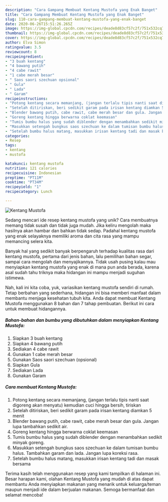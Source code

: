 ```yaml
---
description: "Cara Gampang Membuat Kentang Mustofa yang Enak Banget"
title: "Cara Gampang Membuat Kentang Mustofa yang Enak Banget"
slug: 110-cara-gampang-membuat-kentang-mustofa-yang-enak-banget
date: 2020-06-26T15:51:26.265Z
image: https://img-global.cpcdn.com/recipes/deade8d83cf57c2f/751x532cq70/kentang-mustofa-foto-resep-utama.jpg
thumbnail: https://img-global.cpcdn.com/recipes/deade8d83cf57c2f/751x532cq70/kentang-mustofa-foto-resep-utama.jpg
cover: https://img-global.cpcdn.com/recipes/deade8d83cf57c2f/751x532cq70/kentang-mustofa-foto-resep-utama.jpg
author: Elva Simon
ratingvalue: 3.5
reviewcount: 8
recipeingredient:
- "3 buah kentang"
- "4 bawang putih"
- "4 cabe rawit"
- "1 cabe merah besar"
- " Saos saori szechuan opsional"
- " Gula"
- " Lada"
- " Garam"
recipeinstructions:
- "Potong kentang secara memanjang, (jangan terlalu tipis nanti saat digoreng akan menyatu) kemudian cuci hingga bersih, tiriskan"
- "Setelah ditiriskan, beri sedikit garam pada irisan kentang diamkan 5 menit"
- "Blender bawang putih, cabe rawit, cabe merah besar dan gula. Jangan lupa tambahkan sedikit air."
- "Goreng kentang hingga berwarna coklat keemasan"
- "Tumis bumbu halus yang sudah diblender dengan menambahkan sedikit minyak goreng."
- "Masukkan setengah bungkus saos szechuan ke dalam tumisan bumbu halus. Tambahkan garam dan lada. Jangan lupa koreksi rasa."
- "Setelah bumbu halus matang, masukkan irisan kentang tadi dan masak bersama"
categories:
- Resep
tags:
- kentang
- mustofa

katakunci: kentang mustofa 
nutrition: 121 calories
recipecuisine: Indonesian
preptime: "PT11M"
cooktime: "PT34M"
recipeyield: "1"
recipecategory: Lunch

---
```



![Kentang Mustofa](https://img-global.cpcdn.com/recipes/deade8d83cf57c2f/751x532cq70/kentang-mustofa-foto-resep-utama.jpg)

Sedang mencari ide resep kentang mustofa yang unik? Cara membuatnya memang tidak susah dan tidak juga mudah. Jika keliru mengolah maka hasilnya akan hambar dan bahkan tidak sedap. Padahal kentang mustofa yang enak selayaknya memiliki aroma dan cita rasa yang mampu memancing selera kita.

Banyak hal yang sedikit banyak berpengaruh terhadap kualitas rasa dari kentang mustofa, pertama dari jenis bahan, lalu pemilihan bahan segar, sampai cara mengolah dan menyajikannya. Tidak usah pusing kalau mau menyiapkan kentang mustofa yang enak di mana pun anda berada, karena asal sudah tahu triknya maka hidangan ini mampu menjadi suguhan istimewa.




Nah, kali ini kita coba, yuk, variasikan kentang mustofa sendiri di rumah. Tetap berbahan yang sederhana, hidangan ini bisa memberi manfaat dalam membantu menjaga kesehatan tubuh kita. Anda dapat membuat Kentang Mustofa menggunakan 8 bahan dan 7 tahap pembuatan. Berikut ini cara untuk membuat hidangannya.

<!--inarticleads1-->

##### Bahan-bahan dan bumbu yang dibutuhkan dalam menyiapkan Kentang Mustofa:

1. Siapkan 3 buah kentang
1. Siapkan 4 bawang putih
1. Sediakan 4 cabe rawit
1. Gunakan 1 cabe merah besar
1. Gunakan  Saos saori szechuan (opsional)
1. Siapkan  Gula
1. Sediakan  Lada
1. Gunakan  Garam




<!--inarticleads2-->

##### Cara membuat Kentang Mustofa:

1. Potong kentang secara memanjang, (jangan terlalu tipis nanti saat digoreng akan menyatu) kemudian cuci hingga bersih, tiriskan
1. Setelah ditiriskan, beri sedikit garam pada irisan kentang diamkan 5 menit
1. Blender bawang putih, cabe rawit, cabe merah besar dan gula. Jangan lupa tambahkan sedikit air.
1. Goreng kentang hingga berwarna coklat keemasan
1. Tumis bumbu halus yang sudah diblender dengan menambahkan sedikit minyak goreng.
1. Masukkan setengah bungkus saos szechuan ke dalam tumisan bumbu halus. Tambahkan garam dan lada. Jangan lupa koreksi rasa.
1. Setelah bumbu halus matang, masukkan irisan kentang tadi dan masak bersama




Terima kasih telah menggunakan resep yang kami tampilkan di halaman ini. Besar harapan kami, olahan Kentang Mustofa yang mudah di atas dapat membantu Anda menyiapkan makanan yang menarik untuk keluarga/teman maupun menjadi ide dalam berjualan makanan. Semoga bermanfaat dan selamat mencoba!
